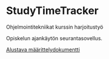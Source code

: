 # StudyTimeTracker

Ohjelmointitekniikat kurssin harjoitustyö

Opiskelun ajankäytön seurantasovellus.

[Alustava määrittelydokumentti](./dokumentaatio/vaatimusmaarittelu.md)

